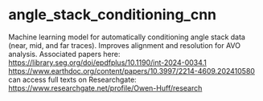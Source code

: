 # angle_stack_conditioning_cnn
Machine learning model for automatically conditioning angle stack data (near, mid, and far traces). Improves alignment and resolution for AVO analysis. Associated papers here: 
https://library.seg.org/doi/epdfplus/10.1190/int-2024-0034.1
https://www.earthdoc.org/content/papers/10.3997/2214-4609.202410580
can access full texts on Researchgate:
https://www.researchgate.net/profile/Owen-Huff/research

